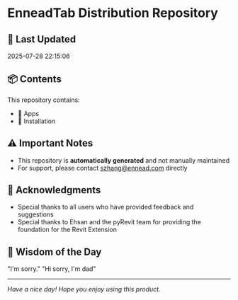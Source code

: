 # EnneadTab Distribution Repository

## 📅 Last Updated
2025-07-28 22:15:06



## 📦 Contents
This repository contains:
- 📂 Apps
- 📂 Installation

## ⚠️ Important Notes
- This repository is **automatically generated** and not manually maintained
- For support, please contact szhang@ennead.com directly

## 🙏 Acknowledgments
- Special thanks to all users who have provided feedback and suggestions
- Special thanks to Ehsan and the pyRevit team for providing the foundation for the Revit Extension

## 💭 Wisdom of the Day
"I'm sorry." "Hi sorry, I'm dad"

---
*Have a nice day! Hope you enjoy using this product.*
